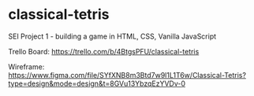 # classical-tetris
SEI Project 1 - building a game in HTML, CSS, Vanilla JavaScript

Trello Board:
https://trello.com/b/4BtgsPFU/classical-tetris

Wireframe:
https://www.figma.com/file/SYfXNB8m3Btd7w9l1L1T6w/Classical-Tetris?type=design&mode=design&t=8GVu13YbzqEzYVDv-0
